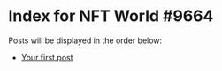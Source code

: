 # Index for NFT World #9664
Posts will be displayed in the order below:

- [Your first post](./001-first.md)

